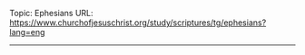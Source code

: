 Topic: Ephesians
URL: https://www.churchofjesuschrist.org/study/scriptures/tg/ephesians?lang=eng

---

